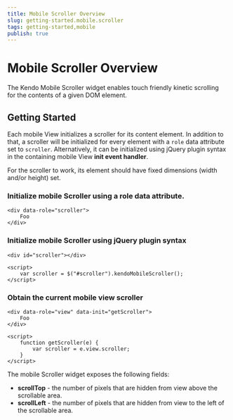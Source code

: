 ```yaml
---
title: Mobile Scroller Overview
slug: getting-started.mobile.scroller
tags: getting-started,mobile
publish: true
---
```


# Mobile Scroller Overview

The Kendo Mobile Scroller widget enables touch friendly kinetic scrolling for the contents of a given DOM element.

## Getting Started

Each mobile View initializes a scroller for its content element. In addition to that, a scroller will be initialized for every element with a
`role` data attribute set to `scroller`.
Alternatively, it can be initialized using jQuery plugin syntax in the containing mobile View **init event handler**.


For the scroller to work, its element should have fixed dimensions (width and/or height) set.

### Initialize mobile Scroller using a role data attribute.

    <div data-role="scroller">
        Foo
    </div>

### Initialize mobile Scroller using jQuery plugin syntax

    <div id="scroller"></div>

    <script>
        var scroller = $("#scroller").kendoMobileScroller();
    </script>

### Obtain the current mobile view scroller

    <div data-role="view" data-init="getScroller">
        Foo
    </div>

    <script>
        function getScroller(e) {
            var scroller = e.view.scroller;
        }
    </script>

The mobile Scroller widget exposes the following fields:

*   **scrollTop** - the number of pixels that are hidden from view above the scrollable area.
*   **scrollLeft** - the number of pixels that are hidden from view to the left of the scrollable area.

